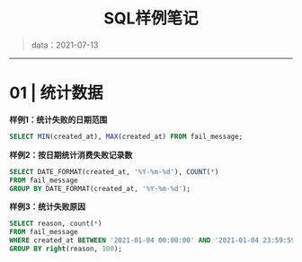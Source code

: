 <center><h1>SQL样例笔记</h1></center>

> data：2021-07-13

---

# 01 | 统计数据

**样例1：统计失败的日期范围**

```sql
SELECT MIN(created_at), MAX(created_at) FROM fail_message;
```

**样例2：按日期统计消费失败记录数**

```sql
SELECT DATE_FORMAT(created_at, '%Y-%m-%d'), COUNT(*) 
FROM fail_message 
GROUP BY DATE_FORMAT(created_at, '%Y-%m-%d');
```

**样例3：统计失败原因**

```sql
SELECT reason, count(*) 
FROM fail_message 
WHERE created_at BETWEEN '2021-01-04 00:00:00' AND '2021-01-04 23:59:59' 
GROUP BY right(reason, 100);
```

